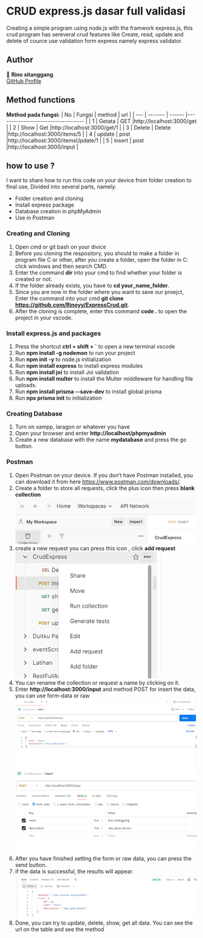 # CRUD express.js dasar full validasi

Creating a simple program using node.js with the framwork express.js, this crud program has sereveral crud features like  Create, read, update and delete
of cource use validation form express namely express validator.

## Author

👤 **Rino sitanggang**  
[GitHub Profile](https://github.com/username/Rinoyy)

## Method functions
**Method pada fungsi:**
| No  | Fungsi  | method |           url                      |
| --- | ------- | ------ |----------------------------------- |
| 1   | Getata  | GET    |http://localhost:3000/get           |
| 2   | Show    | Get    |http://localhost:3000/get/1         | 
| 3   | Delete  | Delete |http://localhost:3000/items/5       |
| 4   | update  | post   |http://localhost:3000/itemsUpdate/1 |
| 5   | insert  | post   |http://localhost:3000/input         |

<!-- ![Logo](https://pbs.twimg.com/profile_images/876811570201755648/2DDnZDi7_400x400.jpg) -->
## how to use ?
I want to share how to run this code on your device from folder creation to final use, Divided into several parts, namely:

- Folder creation and cloning
- Install express package
- Database creation in phpMyAdmin
- Use in Postman

### Creating and Cloning
1. Open cmd or git bash on your divice
2. Before you cloning the respository, you should to make a folder in program file C or other, after you create a folder, open the folder in C: click windows and then search CMD.
3. Enter the command **dir** into your cmd to find whether your folder is created or not.
4. If the folder already exists, you have to **cd your_name_folder**.
5. Since  you are now in the folder where you want to save our proejct, Enter the  command into your cmd **git clone https://github.com/Rinoyy/ExpressCrud.git**.
6. After the cloning is complete, enter this command **code .** to open the project in your vscode.

### Install express.js and packages 
1. Press the shortcut **ctrl + shift + `** to open a new terminal vscode
2. Run **npm install -g nodemon** to run your project
3. Run  **npm init -y** to node.js initialization
4. Run **npm install express** to install express modules
5. Run **npm install joi** to install Joi validation
6. Run **npm install multer** to install the Multer middleware for handling file uploads.
7. Run **npm install prisma --save-dev** to install global prisma
8. Run **npx prisma init** to initialization

### Creating Database
1. Turn on xampp, laragon or whatever you have
2. Open your browser and enter **http://localhost/phpmyadmin**
3. Create a new database with the name **mydatabase** and press the go button.

### Postman
1. Open Postman on your device. If you don’t have Postman installed, you can download it from here https://www.postman.com/downloads/.
2. Create a folder to store all requests, click the plus icon then press **blank collection**  
    ![Create a folder](images/CreateCollection.png)
3. create a new request you  can press this icon , click **add request**
    ![add new request](images/addRequest.png)
4. You can rename the collection or request a name by clicking on it.
5. Enter **http://localhost:3000/input** and method POST for insert the data,  you can use form-data or raw
    ![raw insert](images/raw.png)
    ![form data insert](images/formdata.png)
6. After you have finished setting the form or raw data, you can press the send button.
7. if the data is successful, the results will appear.
    ![result](images/result.png)
8. Done, you can try to update, delete, show, get all data. You can see the url on the table and see the method
